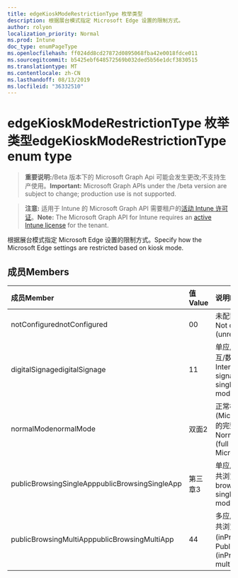 ```yaml
---
title: edgeKioskModeRestrictionType 枚举类型
description: 根据展台模式指定 Microsoft Edge 设置的限制方式。
author: rolyon
localization_priority: Normal
ms.prod: Intune
doc_type: enumPageType
ms.openlocfilehash: ff024dd8cd27872d0895068fba42e0018fdce011
ms.sourcegitcommit: b5425ebf648572569b032ded5b56e1dcf3830515
ms.translationtype: MT
ms.contentlocale: zh-CN
ms.lasthandoff: 08/13/2019
ms.locfileid: "36332510"
---
```

# <a name="edgekioskmoderestrictiontype-enum-type"></a><span data-ttu-id="59be1-103">edgeKioskModeRestrictionType 枚举类型</span><span class="sxs-lookup"><span data-stu-id="59be1-103">edgeKioskModeRestrictionType enum type</span></span>

> <span data-ttu-id="59be1-104">**重要说明:**/Beta 版本下的 Microsoft Graph Api 可能会发生更改;不支持生产使用。</span><span class="sxs-lookup"><span data-stu-id="59be1-104">**Important:** Microsoft Graph APIs under the /beta version are subject to change; production use is not supported.</span></span>

> <span data-ttu-id="59be1-105">**注意:** 适用于 Intune 的 Microsoft Graph API 需要租户的[活动 Intune 许可证](https://go.microsoft.com/fwlink/?linkid=839381)。</span><span class="sxs-lookup"><span data-stu-id="59be1-105">**Note:** The Microsoft Graph API for Intune requires an [active Intune license](https://go.microsoft.com/fwlink/?linkid=839381) for the tenant.</span></span>

<span data-ttu-id="59be1-106">根据展台模式指定 Microsoft Edge 设置的限制方式。</span><span class="sxs-lookup"><span data-stu-id="59be1-106">Specify how the Microsoft Edge settings are restricted based on kiosk mode.</span></span>

## <a name="members"></a><span data-ttu-id="59be1-107">成员</span><span class="sxs-lookup"><span data-stu-id="59be1-107">Members</span></span>
|<span data-ttu-id="59be1-108">成员</span><span class="sxs-lookup"><span data-stu-id="59be1-108">Member</span></span>|<span data-ttu-id="59be1-109">值</span><span class="sxs-lookup"><span data-stu-id="59be1-109">Value</span></span>|<span data-ttu-id="59be1-110">说明</span><span class="sxs-lookup"><span data-stu-id="59be1-110">Description</span></span>|
|:---|:---|:---|
|<span data-ttu-id="59be1-111">notConfigured</span><span class="sxs-lookup"><span data-stu-id="59be1-111">notConfigured</span></span>|<span data-ttu-id="59be1-112">0</span><span class="sxs-lookup"><span data-stu-id="59be1-112">0</span></span>|<span data-ttu-id="59be1-113">未配置 (无限制)。</span><span class="sxs-lookup"><span data-stu-id="59be1-113">Not configured (unrestricted).</span></span>|
|<span data-ttu-id="59be1-114">digitalSignage</span><span class="sxs-lookup"><span data-stu-id="59be1-114">digitalSignage</span></span>|<span data-ttu-id="59be1-115">1</span><span class="sxs-lookup"><span data-stu-id="59be1-115">1</span></span>|<span data-ttu-id="59be1-116">单应用模式中的交互/数字告示。</span><span class="sxs-lookup"><span data-stu-id="59be1-116">Interactive/Digital signage in single-app mode.</span></span>|
|<span data-ttu-id="59be1-117">normalMode</span><span class="sxs-lookup"><span data-stu-id="59be1-117">normalMode</span></span>|<span data-ttu-id="59be1-118">双面</span><span class="sxs-lookup"><span data-stu-id="59be1-118">2</span></span>|<span data-ttu-id="59be1-119">正常模式 (Microsoft Edge 的完整版本)。</span><span class="sxs-lookup"><span data-stu-id="59be1-119">Normal mode (full version of Microsoft Edge).</span></span>|
|<span data-ttu-id="59be1-120">publicBrowsingSingleApp</span><span class="sxs-lookup"><span data-stu-id="59be1-120">publicBrowsingSingleApp</span></span>|<span data-ttu-id="59be1-121">第三章</span><span class="sxs-lookup"><span data-stu-id="59be1-121">3</span></span>|<span data-ttu-id="59be1-122">单应用模式中的公共浏览。</span><span class="sxs-lookup"><span data-stu-id="59be1-122">Public browsing in single-app mode.</span></span>|
|<span data-ttu-id="59be1-123">publicBrowsingMultiApp</span><span class="sxs-lookup"><span data-stu-id="59be1-123">publicBrowsingMultiApp</span></span>|<span data-ttu-id="59be1-124">4</span><span class="sxs-lookup"><span data-stu-id="59be1-124">4</span></span>|<span data-ttu-id="59be1-125">多应用模式中的公共浏览 (inPrivate)。</span><span class="sxs-lookup"><span data-stu-id="59be1-125">Public browsing (inPrivate) in multi-app mode.</span></span>|



